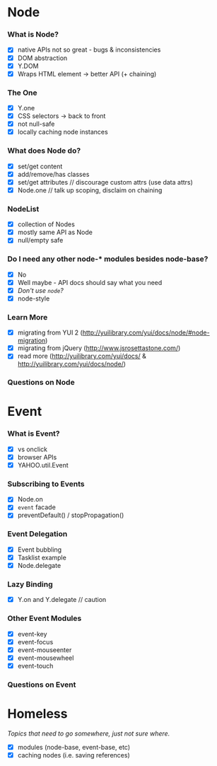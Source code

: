 Node
====

### What is Node?

- [x] native APIs not so great - bugs & inconsistencies
- [x] DOM abstraction
- [x] Y.DOM
- [x] Wraps HTML element -> better API (+ chaining)

### The One

- [x] Y.one
- [x] CSS selectors -> back to front
- [x] not null-safe
- [x] locally caching node instances

### What does Node do?

- [x] set/get content
- [x] add/remove/has classes
- [x] set/get attributes // discourage custom attrs (use data attrs)
- [x] Node.one // talk up scoping, disclaim on chaining

### NodeList

- [x] collection of Nodes
- [x] mostly same API as Node
- [x] null/empty safe

### Do I need any other node-* modules besides node-base?

- [x] No
- [x] Well maybe - API docs should say what you need
- [x] _Don't use `node`?_
- [x] node-style

### Learn More

- [x] migrating from YUI 2 (http://yuilibrary.com/yui/docs/node/#node-migration)
- [x] migrating from jQuery (http://www.jsrosettastone.com/)
- [x] read more (http://yuilibrary.com/yui/docs/ & http://yuilibrary.com/yui/docs/node/)

### Questions on Node

Event
=====

### What is Event?

- [x] vs onclick
- [x] browser APIs
- [x] YAHOO.util.Event

### Subscribing to Events

- [x] Node.on
- [x] `event` facade
- [x] preventDefault() / stopPropagation()

### Event Delegation

- [x] Event bubbling
- [x] Tasklist example
- [x] Node.delegate

### Lazy Binding

- [x] Y.on and Y.delegate // caution

### Other Event Modules

- [x] event-key
- [x] event-focus
- [x] event-mouseenter
- [x] event-mousewheel
- [x] event-touch

### Questions on Event

Homeless
========
_Topics that need to go somewhere, just not sure where._

- [x] modules (node-base, event-base, etc)
- [x] caching nodes (i.e. saving references)
